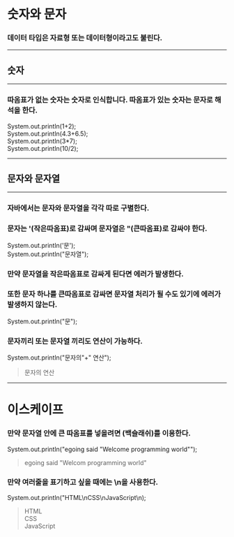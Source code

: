 # 숫자와 문자
### 데이터 타입은 자료형 또는 데이터형이라고도 불린다.
---
## 숫자
---
### 따옴표가 없는 숫자는 숫자로 인식합니다. 따옴표가 있는 숫자는 문자로 해석을 한다.
System.out.println(1+2);\
System.out.println(4.3+6.5);\
System.out.println(3*7);\
System.out.println(10/2);

---
## 문자와 문자열
---
### 자바에서는 문자와 문자열을 각각 따로 구별한다.
### 문자는 '(작은따옴표)로 감싸며 문자열은 "(큰따옴표)로 감싸야 한다.
System.out.println('문');\
System.out.println("문자열");
### 만약 문자열을 작은따옴표로 감싸게 된다면 에러가 발생한다.
### 또한 문자 하나를 큰따옴표로 감싸면 문자열 처리가 될 수도 있기에 에러가 발생하지 않는다.
System.out.println("문");

### 문자끼리 또는 문자열 끼리도 연산이 가능하다.
System.out.println("문자의"+" 연산");
>문자의 연산

---
# 이스케이프
### 만약 문자열 안에 큰 따옴표를 넣을려면 \(백슬래쉬)를 이용한다.
System.out.println("egoing said \"Welcome programming world\"");
>egoing said "Welcom programming world"

### 만약 여러줄을 표기하고 싶을 때에는 \n을 사용한다.
System.out.println("HTML\nCSS\nJavaScript\n);
>HTML \
>CSS \
>JavaScript